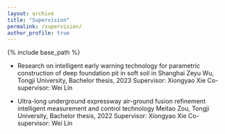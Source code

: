 ```yaml
---
layout: archive
title: "Supervision"
permalink: /supervision/
author_profile: true
---
```


{% include base_path %}


* Research on intelligent early warning technology for parametric construction of deep foundation pit in soft soil in Shanghai
  Zeyu Wu, Tongji University, Bachelor thesis, 2023
  Supervisor: Xiongyao Xie
  Co-supervisor: Wei Lin

* Ultra-long underground expressway air-ground fusion refinement intelligent measurement and control technology
  Meitao Zou, Tongji University, Bachelor thesis, 2022
  Supervisor: Xiongyao Xie
  Co-supervisor: Wei Lin
